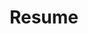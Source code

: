 ---
layout: page
title: Resume
nav: true
dropdown: false
children: 
    - title: publications
      permalink: /publications/
    - title: divider
    - title: projects
      permalink: /projects/
---